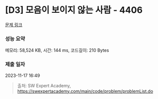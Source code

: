 # [D3] 모음이 보이지 않는 사람 - 4406 

[문제 링크](https://swexpertacademy.com/main/code/problem/problemDetail.do?contestProbId=AWNcD_66pUEDFAV8) 

### 성능 요약

메모리: 58,524 KB, 시간: 144 ms, 코드길이: 210 Bytes

### 제출 일자

2023-11-17 16:49



> 출처: SW Expert Academy, https://swexpertacademy.com/main/code/problem/problemList.do